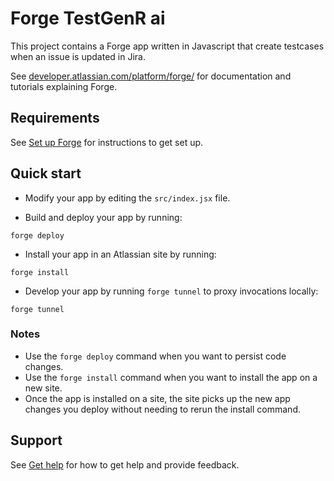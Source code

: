 # Forge TestGenR ai

This project contains a Forge app written in Javascript that create testcases when an issue is updated in Jira.

See [developer.atlassian.com/platform/forge/](https://developer.atlassian.com/platform/forge) for documentation and tutorials explaining Forge.

## Requirements

See [Set up Forge](https://developer.atlassian.com/platform/forge/set-up-forge/) for instructions to get set up.

## Quick start

- Modify your app by editing the `src/index.jsx` file.

- Build and deploy your app by running:

```
forge deploy
```

- Install your app in an Atlassian site by running:

```
forge install
```

- Develop your app by running `forge tunnel` to proxy invocations locally:

```
forge tunnel
```

### Notes

- Use the `forge deploy` command when you want to persist code changes.
- Use the `forge install` command when you want to install the app on a new site.
- Once the app is installed on a site, the site picks up the new app changes you deploy without needing to rerun the install command.

## Support

See [Get help](https://developer.atlassian.com/platform/forge/get-help/) for how to get help and provide feedback.
